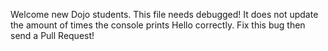 Welcome new Dojo students.  This file needs debugged!  It does not update the amount of times the console prints Hello correctly.
Fix this bug then send a Pull Request!
